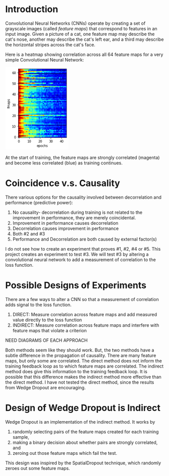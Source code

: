 # Introduction
Convolutional Neural Networks (CNNs) operate by creating a set of grayscale images (called *feature maps*) that correspond to features in an input image. Given a picture of a cat, one feature map may describe the cat's nose, another may describe the cat's left ear, and a third may describe the horizontal stripes across the cat's face.

Here is a heatmap showing correlation across all 64 feature maps for a very simple Convolutional Neural Network:

![heatmap](fmap%20similarity%20epochs%20vs%20fmaps.png)

At the start of training, the feature maps are strongly correlated (magenta) and become less correlated (blue) as training continues.
# Coincidence v.s. Causality
There various options for the causality involved between decorrelation and performance (predictive power):
1. No causality- decorrelation during training is not related to the improvement in performance, they are merely coincidental.
2. Improvement in performance causes decorrelation
3. Decorrelation causes improvement in performance
4. Both #2 and #3
5. Performance and Decorrelation are both caused by external factor(s)

I do not see how to create an experiment that proves #1, #2, #4 or #5. This project creates an experiment to test #3. We will test #3 by altering a convolutional 
neural network to add a measurement of correlation to the loss function. 

# Possible Designs of Experiments
There are a few ways to alter a CNN so that a measurement of correlation adds signal to the loss function.
1. DIRECT: Measure correlation across feature maps and add measured value directly to the loss function
2. INDIRECT: Measure correlation across feature maps and interfere with feature maps that violate a criterion

NEED DIAGRAMS OF EACH APPROACH

Both methods seem like they should work. But, the two methods have a subtle difference in the propagation of causality. 
There are many feature maps, but only some are correlated. 
The direct method does not inform the training feedback loop as to which feature maps are correlated. 
The indirect method does give this information to the training feedback loop.
It is possible that this difference makes the indirect method more effective than the direct method.
I have not tested the direct method, since the results from Wedge Dropout are encouraging.

# Design of Wedge Dropout is Indirect

Wedge Dropout is an implementation of the indirect method. It works by 
1. randomly selecting pairs of the feature maps created for each training sample, 
2. making a binary decision about whether pairs are strongly correlated, and
3. zeroing out those feature maps which fail the test. 

This design was inspired by the SpatialDropout technique, which randomly zeroes out some feature maps.
